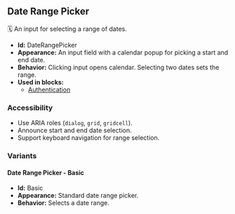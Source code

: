 ## Date Range Picker
🗓️ An input for selecting a range of dates.
- **Id:** DateRangePicker
- **Appearance:** An input field with a calendar popup for picking a start and end date.
- **Behavior:** Clicking input opens calendar. Selecting two dates sets the range.
- **Used in blocks:**
  - [Authentication](../blocks/Authentication.md)
### Accessibility
- Use ARIA roles (`dialog`, `grid`, `gridcell`).
- Announce start and end date selection.
- Support keyboard navigation for range selection.

### Variants
#### Date Range Picker - **Basic**
- **Id:** Basic
- **Appearance:** Standard date range picker.
- **Behavior:** Selects a date range.

